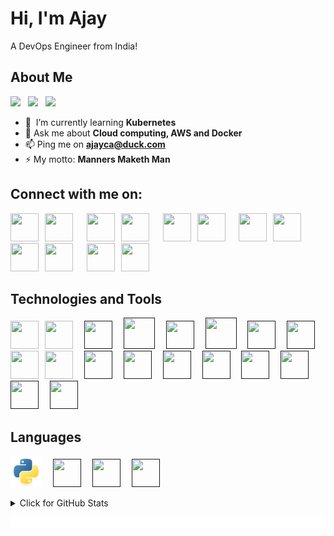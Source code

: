 
# Hi, I'm Ajay 
A DevOps Engineer from India!


[//]: #![MasterHead](./assets/coding.gif)

## About Me

[![](https://visitor-badge.laobi.icu/badge?page_id=ajay-ca.ajay-ca)](https://visitor-badge.laobi.icu/badge?page_id=ajay-ca.ajay-ca)&nbsp;&nbsp;
[![](https://img.shields.io/github/stars/ajay-ca?color=fefb7b&logo=Undertale)](https://github-readme-stats.vercel.app/api?username=cxyfreedom&hide_title=false&hide_border=true&show_icons=true&include_all_commits=true&line_height=20&bg_color=0,EC6C6C,FFD479,FFFC79,73FA79&theme=graywhite&locale=cn)&nbsp;&nbsp;
[![](https://img.shields.io/github/followers/ajay-ca?color=27da6b&logo=Handshake)](https://github.com/ajay-ca?tab=followers)&nbsp;&nbsp;

- 🧠  I’m currently learning **Kubernetes**
- 💬 Ask me about **Cloud computing, AWS and Docker**
- 📫 Ping me on **ajayca@duck.com**
- ⚡ My motto: **Manners Maketh Man**

## Connect with me on:

[//]: # (Icons for light & dark modes)
[<img width="45" height="45" src="https://cdn.simpleicons.org/discord/white" style="padding-right:10px;" />](https://discord.com/users/DanY#8295#gh-dark-mode-only)[<img width="45" height="45" src="https://cdn.simpleicons.org/discord/black" style="padding-right:10px;" />](https://discord.com/users/DanY#8295#gh-light-mode-only)&nbsp;&nbsp;
[<img width="45" height="45" src="https://cdn.simpleicons.org/github/white" style="padding-right:10px;" />](https://www.github.com/ajay-ca#gh-dark-mode-only)[<img width="45" height="45" src="https://cdn.simpleicons.org/github/black" style="padding-right:10px;" />](https://www.github.com/ajay-ca#gh-light-mode-only)&nbsp;&nbsp;
[<img width="45" height="45" src="https://cdn.simpleicons.org/linkedin/white" style="padding-right:10px;" />](https://www.linkedin.com/in/ajay-ca#gh-dark-mode-only)[<img width="45" height="45" src="https://cdn.simpleicons.org/linkedin/black" style="padding-right:10px;" />](https://www.linkedin.com/in/ajay-ca#gh-light-mode-only)&nbsp;&nbsp;
[<img width="45" height="45" src="https://cdn.simpleicons.org/stackoverflow/white" style="padding-right:10px;" />](https://www.stackoverflow.com/users/ajay-ca#gh-dark-mode-only)[<img width="45" height="45" src="https://cdn.simpleicons.org/stackoverflow/black" style="padding-right:10px;" />](https://www.stackoverflow.com/users/ajay-ca#gh-light-mode-only)&nbsp;&nbsp;
[<img width="45" height="45" src="https://cdn.simpleicons.org/twitter/white" style="padding-right:10px;" />](https://www.twitter.com/ajay-ca#gh-dark-mode-only)[<img width="45" height="45" src="https://cdn.simpleicons.org/twitter/black" style="padding-right:10px;" />](https://www.twitter.com/ajay-ca#gh-light-mode-only)&nbsp;&nbsp;
[<img width="45" height="45" src="https://cdn.simpleicons.org/telegram/white" style="padding-right:10px;" />](https://t.me/ajay_c_a#gh-dark-mode-only)[<img width="45" height="45" src="https://cdn.simpleicons.org/telegram/black" style="padding-right:10px;" />](https://t.me/ajay_c_a#gh-light-mode-only)&nbsp;&nbsp;

</p>

## Technologies and Tools

[<img width="45" height="45" src="https://cdn.simpleicons.org/amazonaws/white" style="padding-right:10px;" />](https://aws.amazon.com/#gh-dark-mode-only)[<img width="45" height="45" src="https://cdn.simpleicons.org/amazonaws/" style="padding-right:10px;" />](https://aws.amazon.com/#gh-light-mode-only)&nbsp;
[<img width="45" height="45" src="https://www.vectorlogo.zone/logos/google_cloud/google_cloud-icon.svg" style="padding-right:10px;" />]()&nbsp;
[<img width="50" height="50" src="https://www.vectorlogo.zone/logos/jenkins/jenkins-icon.svg" style="padding-right:10px;" />]()&nbsp;
[<img width="45" height="45" src="https://cdn.simpleicons.org/docker/" style="padding-right:10px;" />]()&nbsp;
[<img width="50" height="50" src="https://www.vectorlogo.zone/logos/elastic/elastic-icon.svg" style="padding-right:10px;" />]()&nbsp;
[<img width="45" height="45" src="https://cdn.simpleicons.org/nginx/" style="padding-right:10px;" />]()&nbsp;
[<img width="45" height="45" src="https://cdn.simpleicons.org/git/" style="padding-right:10px;" />]()&nbsp;
[<img width="45" height="45" src="https://cdn.simpleicons.org/github/" style="padding-right:10px;" />](https://github.com/ajay-ca/ajay-ca/#gh-light-mode-only)[<img width="45" height="45" src="https://cdn.simpleicons.org/github/white" style="padding-right:10px;" />](https://github.com/ajay-ca/ajay-ca/#gh-dark-mode-only)&nbsp;
[<img width="45" height="45" src="https://cdn.simpleicons.org/rabbitmq/" style="padding-right:10px;" />]()&nbsp;
[<img width="45" height="45" src="https://cdn.simpleicons.org/mongodb/" style="padding-right:10px;" />]()&nbsp;
[<img width="45" height="45" src="https://cdn.simpleicons.org/prometheus/" style="padding-right:10px;" />]()&nbsp;
[<img width="45" height="45" src="https://cdn.simpleicons.org/grafana/" style="padding-right:10px;" />]()&nbsp;
[<img width="45" height="45" src="https://cdn.simpleicons.org/ansible/" style="padding-right:10px;" />]()&nbsp;
[<img width="45" height="45" src="https://cdn.simpleicons.org/kubernetes/" style="padding-right:10px;" />]()&nbsp;
[<img width="45" height="45" src="https://cdn.simpleicons.org/redis/" style="padding-right:10px;" />]()&nbsp;
[<img width="45" height="45" src="https://cdn.simpleicons.org/postman/" style="padding-right:10px;" />]()&nbsp;

## Languages

[<img width="50" height="50" src="https://raw.githubusercontent.com/devicons/devicon/master/icons/python/python-original.svg" style="padding-right:10px;" />]()&nbsp;
[<img width="45" height="45" src="https://cdn.simpleicons.org/gnubash/" style="padding-right:10px;" />]()&nbsp;
[<img width="45" height="45" src="https://cdn.simpleicons.org/go/" style="padding-right:10px;" />]()&nbsp;
[<img width="45" height="45" src="https://cdn.simpleicons.org/flutter/" style="padding-right:10px;" />]()&nbsp;

<details>
<summary>Click for GitHub Stats</summary>
<p align="center">
  <img src ="https://github-readme-streak-stats.herokuapp.com?user=ajay-ca&theme=darcula&hide_border=true&background=FFFFFF00">
  <img height="50%" width="auto" src ="https://github-readme-stats.vercel.app/api?username=ajay-ca&show_icons=true&count_private=true&theme=darcula&hide_border=true&hide=issues,contribs&bg_color=00000000">

  <br>
</p>
</details>

![Footer](./assets/fadingline.gif)
